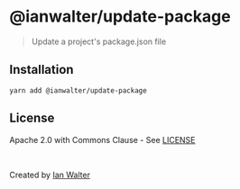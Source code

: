 # @ianwalter/update-package
> Update a project's package.json file

## Installation

```console
yarn add @ianwalter/update-package
```

## License

Apache 2.0 with Commons Clause - See [LICENSE][licenseUrl]

&nbsp;

Created by [Ian Walter](https://ianwalter.dev)

[npmImage]: https://img.shields.io/npm/v/@generates/package-updater.svg
[npmUrl]: https://www.npmjs.com/package/@generates/package-updater
[licenseUrl]: https://github.com/generates/package-updater/blob/master/LICENSE
